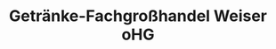 ---
title: "Getränke-Fachgroßhandel Weiser oHG"
url: /heppenheim/getraenke-fachgrosshandel-weiser-ohg/
shop: Getränke
---
